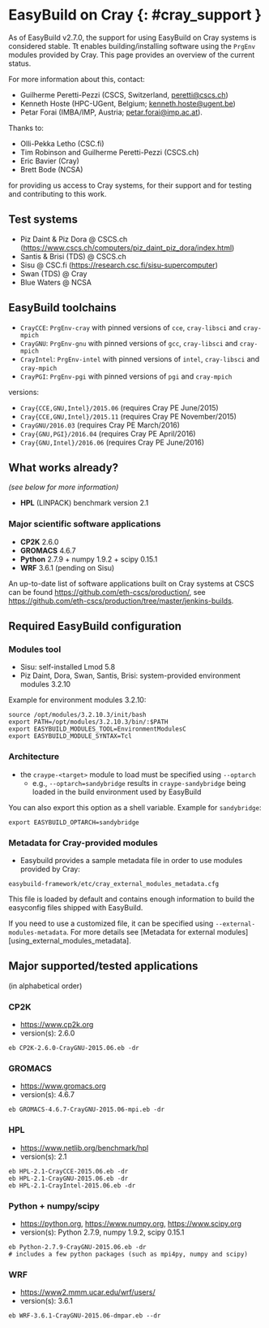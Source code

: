 # EasyBuild on Cray {: #cray_support }

As of EasyBuild v2.7.0, the support for using EasyBuild on Cray systems is considered stable.
Tt enables building/installing software using the `PrgEnv` modules provided by Cray.
This page provides an overview of the current status.

For more information about this, contact:

* Guilherme Peretti-Pezzi (CSCS, Switzerland, <peretti@cscs.ch>)
* Kenneth Hoste (HPC-UGent, Belgium; <kenneth.hoste@ugent.be>)
* Petar Forai (IMBA/IMP, Austria; <petar.forai@imp.ac.at>).

Thanks to:

* Olli-Pekka Letho (CSC.fi)
* Tim Robinson and Guilherme Peretti-Pezzi (CSCS.ch)
* Eric Bavier (Cray)
* Brett Bode (NCSA)

for providing us access to Cray systems, for their support and for testing and contributing to this work.

## Test systems

* Piz Daint & Piz Dora @ CSCS.ch (<https://www.cscs.ch/computers/piz_daint_piz_dora/index.html>)
* Santis & Brisi (TDS) @ CSCS.ch
* Sisu @ CSC.fi (<https://research.csc.fi/sisu-supercomputer>)
* Swan (TDS) @ Cray
* Blue Waters @ NCSA

## EasyBuild toolchains

* `CrayCCE`: `PrgEnv-cray` with pinned versions of `cce`, `cray-libsci` and `cray-mpich`
* `CrayGNU`: `PrgEnv-gnu` with pinned versions of `gcc`, `cray-libsci` and `cray-mpich`
* `CrayIntel`: `PrgEnv-intel` with pinned versions of `intel`, `cray-libsci` and `cray-mpich`
* `CrayPGI`: `PrgEnv-pgi` with pinned versions of `pgi` and `cray-mpich`

versions:

* `Cray{CCE,GNU,Intel}/2015.06` (requires Cray PE June/2015)
* `Cray{CCE,GNU,Intel}/2015.11` (requires Cray PE November/2015)
* `CrayGNU/2016.03` (requires Cray PE March/2016)
* `Cray{GNU,PGI}/2016.04` (requires Cray PE April/2016)
* `Cray{GNU,Intel}/2016.06` (requires Cray PE June/2016)

## What works already?

*(see below for more information)*

* **HPL** (LINPACK) benchmark version 2.1

### Major scientific software applications

* **CP2K** 2.6.0
* **GROMACS** 4.6.7
* **Python** 2.7.9 + numpy 1.9.2 + scipy 0.15.1
* **WRF** 3.6.1 (pending on Sisu)

An up-to-date list of software applications built on Cray systems at CSCS can be found <https://github.com/eth-cscs/production/>,
see <https://github.com/eth-cscs/production/tree/master/jenkins-builds>.

## Required EasyBuild configuration


### Modules tool 

* Sisu: self-installed Lmod 5.8
* Piz Daint, Dora, Swan, Santis, Brisi: system-provided environment modules 3.2.10 

Example for environment modules 3.2.10:

``` shell
source /opt/modules/3.2.10.3/init/bash
export PATH=/opt/modules/3.2.10.3/bin/:$PATH
export EASYBUILD_MODULES_TOOL=EnvironmentModulesC
export EASYBUILD_MODULE_SYNTAX=Tcl
```

### Architecture 

* the `craype-<target>` module to load must be specified using `--optarch`
    * e.g., `--optarch=sandybridge` results in `craype-sandybridge` being loaded in the build environment used by EasyBuild 

You can also export this option as a shell variable. Example for `sandybridge`:

``` shell
export EASYBUILD_OPTARCH=sandybridge
```

### Metadata for Cray-provided modules

* Easybuild provides a sample metadata file in order to use modules provided by Cray:

``` shell
easybuild-framework/etc/cray_external_modules_metadata.cfg
```

This file is loaded by default and contains enough information to build the easyconfig files shipped with EasyBuild.

If you need to use a customized file, it can be specified using `--external-modules-metadata`.
For more details see [Metadata for external modules][using_external_modules_metadata].

## Major supported/tested applications

(in alphabetical order)

### CP2K

* <https://www.cp2k.org>
* version(s): 2.6.0

``` shell
eb CP2K-2.6.0-CrayGNU-2015.06.eb -dr
```

### GROMACS

* <https://www.gromacs.org>
* version(s): 4.6.7

``` shell
eb GROMACS-4.6.7-CrayGNU-2015.06-mpi.eb -dr
```

### HPL

* <https://www.netlib.org/benchmark/hpl>
* version(s): 2.1

``` shell
eb HPL-2.1-CrayCCE-2015.06.eb -dr
eb HPL-2.1-CrayGNU-2015.06.eb -dr 
eb HPL-2.1-CrayIntel-2015.06.eb -dr 
```

### Python + numpy/scipy

* <https://python.org>, <https://www.numpy.org>, <https://www.scipy.org>
* version(s): Python 2.7.9, numpy 1.9.2, scipy 0.15.1

``` shell
eb Python-2.7.9-CrayGNU-2015.06.eb -dr 
# includes a few python packages (such as mpi4py, numpy and scipy)
```

### WRF

* <https://www2.mmm.ucar.edu/wrf/users/>
* version(s): 3.6.1

``` shell
eb WRF-3.6.1-CrayGNU-2015.06-dmpar.eb --dr
```
